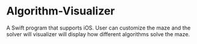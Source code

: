 # Algorithm-Visualizer
A Swift program that supports iOS. User can customize the maze and the solver will visualizer will display how different algorithms solve the maze. 
